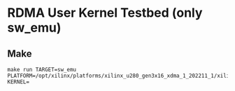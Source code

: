 # RDMA User Kernel Testbed (only sw_emu)


## Make

```
make run TARGET=sw_emu PLATFORM=/opt/xilinx/platforms/xilinx_u280_gen3x16_xdma_1_202211_1/xilinx_u280_gen3x16_xdma_1_202211_1.xpfm KERNEL=
```